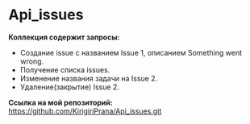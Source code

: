 # Api_issues
**Коллекция содержит запросы:**
- Создание issue с названием Issue 1, описанием Something went wrong. 
- Получение списка issues.
- Изменение названия задачи на Issue 2.
- Удаление(закрытие) Issue 2.

  
**Ссылка на мой репозиторий:** https://github.com/KirigiriPrana/Api_issues.git
